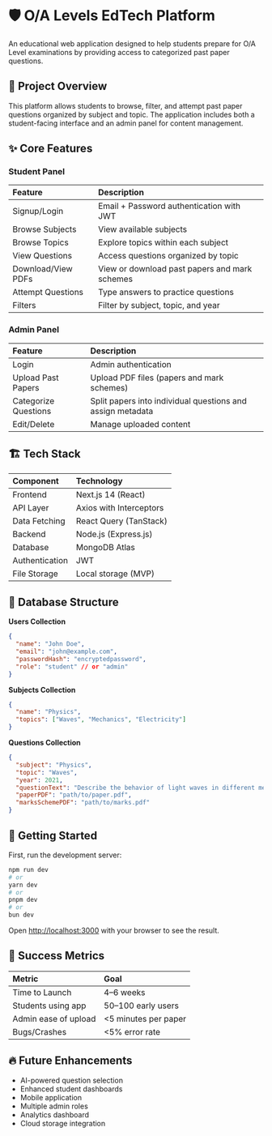 # 🛡️ O/A Levels EdTech Platform

An educational web application designed to help students prepare for O/A Level examinations by providing access to categorized past paper questions.

## 🎯 Project Overview

This platform allows students to browse, filter, and attempt past paper questions organized by subject and topic. The application includes both a student-facing interface and an admin panel for content management.

## ✨ Core Features

### Student Panel

| Feature | Description |
|:--------|:------------|
| Signup/Login | Email + Password authentication with JWT |
| Browse Subjects | View available subjects |
| Browse Topics | Explore topics within each subject |
| View Questions | Access questions organized by topic |
| Download/View PDFs | View or download past papers and mark schemes |
| Attempt Questions | Type answers to practice questions |
| Filters | Filter by subject, topic, and year |

### Admin Panel

| Feature | Description |
|:--------|:------------|
| Login | Admin authentication |
| Upload Past Papers | Upload PDF files (papers and mark schemes) |
| Categorize Questions | Split papers into individual questions and assign metadata |
| Edit/Delete | Manage uploaded content |

## 🏗️ Tech Stack

| Component | Technology |
|:----------|:-----------|
| Frontend | Next.js 14 (React) |
| API Layer | Axios with Interceptors |
| Data Fetching | React Query (TanStack) |
| Backend | Node.js (Express.js) |
| Database | MongoDB Atlas |
| Authentication | JWT |
| File Storage | Local storage (MVP) |

## 📂 Database Structure

**Users Collection**
```json
{
  "name": "John Doe",
  "email": "john@example.com",
  "passwordHash": "encryptedpassword",
  "role": "student" // or "admin"
}
```

**Subjects Collection**
```json
{
  "name": "Physics",
  "topics": ["Waves", "Mechanics", "Electricity"]
}
```

**Questions Collection**
```json
{
  "subject": "Physics",
  "topic": "Waves",
  "year": 2021,
  "questionText": "Describe the behavior of light waves in different media.",
  "paperPDF": "path/to/paper.pdf",
  "marksSchemePDF": "path/to/marks.pdf"
}
```

## 🚀 Getting Started

First, run the development server:

```bash
npm run dev
# or
yarn dev
# or
pnpm dev
# or
bun dev
```

Open [http://localhost:3000](http://localhost:3000) with your browser to see the result.

## 🎯 Success Metrics

| Metric | Goal |
|:-------|:-----|
| Time to Launch | 4–6 weeks |
| Students using app | 50–100 early users |
| Admin ease of upload | <5 minutes per paper |
| Bugs/Crashes | <5% error rate |

## 🔥 Future Enhancements

- AI-powered question selection
- Enhanced student dashboards
- Mobile application
- Multiple admin roles
- Analytics dashboard
- Cloud storage integration
